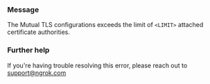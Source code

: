
### Message
The Mutual TLS configurations exceeds the limit of <code>&lt;LIMIT&gt;</code> attached certificate authorities.

### Further help
If you're having trouble resolving this error, please reach out to [support@ngrok.com](mailto:support@ngrok.com?subject=Help%20with%20ERR_NGROK_7075)

